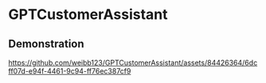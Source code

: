 # GPTCustomerAssistant

## Demonstration
https://github.com/weibb123/GPTCustomerAssistant/assets/84426364/6dcff07d-e94f-4461-9c94-ff76ec387cf9



